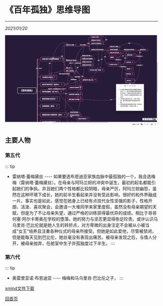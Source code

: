 # 《百年孤独》思维导图
---
*2021/01/20*

![图一](./assets/bngd.jpg)

## 主要人物

### 第五代

::: tip
* 雷纳塔·蕾梅黛丝 ---- 如果要选布恩迪亚家族血脉中最孤独的一个，我会选梅梅（雷纳塔·蕾梅黛丝）。在母亲与阿玛兰妲的冲突中诞生，最初的起名都能引起她们的争执。并且她们两个性格都比较阴暗，母亲严厉，阿玛兰妲幽怨，虽然在这种环境下成长，她的前半生看起来并没有受此影响，很好的和外界融成一片。事实也是如此，感觉在她身上已经有点现代女性坚强的影子，性格开朗、活泼、喜欢聚会，会邀请一大堆同学来家里度假，虽然没有母亲期望的天赋，但是为了不让母亲失望，通过严格的训练获得最优异的成绩。相比于哥哥何塞·阿尔卡蒂奥在学校的堕落，她的努力与坚忍更显得弥足珍贵。或许认识马乌里肖·巴比伦就是她人生的转折点，对方卑微的出身注定不会被从小被当成“女王”培养且注重各种仪式的母亲所接受。但她是如此爱他，尽管被禁闭，但是能每天见到巴比伦，她丝毫没有表现出痛苦。被母亲发现之后，与情人分开，被母亲抛弃，在舱室中生子并孤独度过下半生。
:::

### 第六代

::: tip
* 奥雷里亚诺·布恩迪亚 ---- 梅梅和马乌里肖·巴比伦之子，
:::

[xmind文件下载](/bngd.xmind)

[回首页](/life)